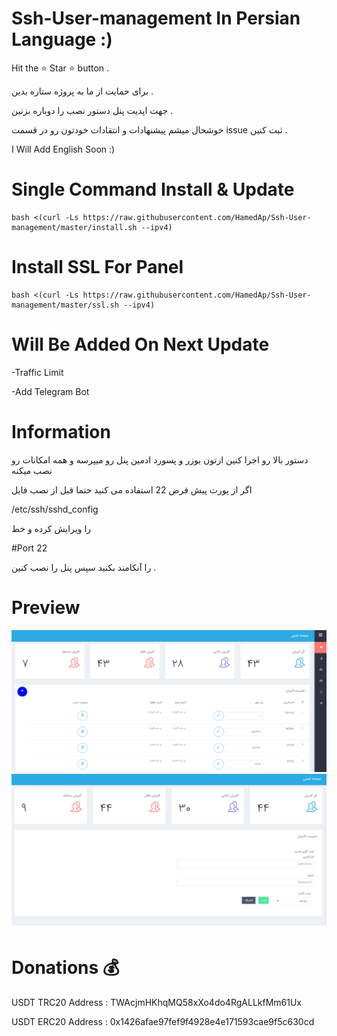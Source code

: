 # Ssh-User-management In Persian Language :)
Hit the ⭐ Star ⭐ button .

برای حمایت از ما به پروژه ستاره بدین . 

جهت اپدیت پنل دستور نصب را دوباره بزنین .

خوشحال میشم پیشنهادات و انتقادات خودتون رو در قسمت issue ثبت کنین .

I Will Add English Soon :)

# Single Command Install & Update

````
bash <(curl -Ls https://raw.githubusercontent.com/HamedAp/Ssh-User-management/master/install.sh --ipv4)
````

# Install SSL For Panel

````
bash <(curl -Ls https://raw.githubusercontent.com/HamedAp/Ssh-User-management/master/ssl.sh --ipv4)
````


# Will Be Added On Next Update 

-Traffic Limit

-Add Telegram Bot




# Information
دستور بالا رو اجرا کنین ازتون یوزر و پسورد ادمین پنل رو میپرسه و همه امکانات رو نصب میکنه 

اگر از پورت پیش فرض 22 استفاده می کنید حتما قبل از نصب فایل 

/etc/ssh/sshd_config  

را ویرایش کرده و خط 

#Port 22

را آنکامند بکنید سپس پنل را نصب کنین .


# Preview
![](screenshot/Capture.PNG)
![](screenshot/22.PNG)


# Donations 💰
USDT TRC20 Address :
TWAcjmHKhqMQ58xXo4do4RgALLkfMm61Ux

USDT ERC20 Address :
0x1426afae97fef9f4928e4e171593cae9f5c630cd
